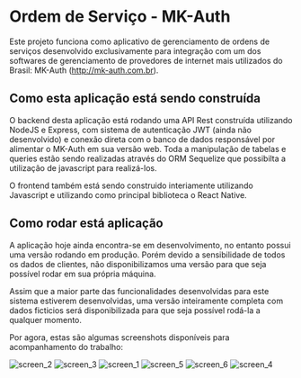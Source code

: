 # Ordem de Serviço - MK-Auth 
Este projeto funciona como aplicativo de gerenciamento de ordens de serviços desenvolvido exclusivamente para integração com um dos softwares de gerenciamento de provedores de internet mais utilizados do Brasil: MK-Auth (http://mk-auth.com.br).

## Como esta aplicação está sendo construída
O backend desta aplicação está rodando uma API Rest construída utilizando NodeJS e Express, com sistema de autenticação JWT (ainda não desenvolvido) e conexão direta com o banco de dados responsável por alimentar o MK-Auth em sua versão web. Toda a manipulação de tabelas e queries estão sendo realizadas através do ORM Sequelize que possibilta a utilização de javascript para realizá-los.

O frontend também está sendo construido interiamente utilizando Javascript e utilizando como principal biblioteca o React Native.

## Como rodar está aplicação
A aplicação hoje ainda encontra-se em desenvolvimento, no entanto possui uma versão rodando em produção. Porém devido a sensibilidade de todos os dados de clientes, não disponibilizamos uma versão para que seja possível rodar em sua própria máquina.

Assim que a maior parte das funcionalidades desenvolvidas para este sistema estiverem desenvolvidas, uma versão inteiramente completa com dados ficticios será disponibilizada para que seja possível rodá-la a qualquer momento.

Por agora, estas são algumas screenshots disponíveis para acompanhamento do trabalho:

![screen_2](https://user-images.githubusercontent.com/55609083/80551740-7f2b5c00-8992-11ea-82f5-1651bbe04808.JPG)
![screen_3](https://user-images.githubusercontent.com/55609083/80551742-805c8900-8992-11ea-8fe2-36c1e7db220a.JPG)
![screen_1](https://user-images.githubusercontent.com/55609083/80551743-805c8900-8992-11ea-943c-6bcbaba87ddc.JPG)
![screen_5](https://user-images.githubusercontent.com/55609083/80551744-80f51f80-8992-11ea-8f7f-850ca69e653c.JPG)
![screen_6](https://user-images.githubusercontent.com/55609083/80551745-818db600-8992-11ea-868e-8e9352bd758c.JPG)
![screen_4](https://user-images.githubusercontent.com/55609083/80551746-818db600-8992-11ea-8196-ada602a38512.JPG)

